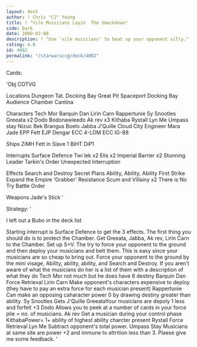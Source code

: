 ```yaml
---
layout: deck
author: ! Chris "CJ" Young
title: ! "Vile Musicians Layin  The Smackdown"
side: Dark
date: 2000-03-08
description: ! "Use 'vile musicians' to beat up your opponent silly."
rating: 4.0
id: 4082
permalink: "/starwarsccg/deck/4082"
---
```

Cards: 

'Obj
COTVG

Locations
Dungeon
Tat. Docking Bay
Great Pit
Spaceport Docking Bay
Audience Chamber
Cantina

Characters
Tech Mor
Barquin Dan
Lirin Carn
Rappertunie
Sy Snootles
Greeata x2
Dodo Bodonawieedo
Ak rev x3
Kithaba
Rystall
Lyn Me
Umpass stay
Nizuc Bek
Brangus
Boelo
Jabba
J'Quille
Cloud City Engineer
Mara Jade
EPP Fett
EJP Dengar
ECC 4-LOM
ECC IG-88

Ships
ZiMH
Fett in Slave 1
BiHT
DiP1

Interrupts
Surface Defence
Twi lek x2
Elis x2
Imperial Barrier x2
Stunning Leader
Tarkin's Order
Unexpected Interruption

Effects
Search and Destroy
Secret Plans
Ability, Ability, Ability
First Strike
Expand the Empire
'Grabber'
Resistance
Scum and Villainy x2
There is No Try
Battle Order

Weapons
Jade's Stick
'

Strategy: '

I left out a Bubo in the deck list 

Starting interrupt is Surface Defence to get the 3 effects. The first thing you should do is to protect the Chamber. Get Greeata, Jabba, Ak rev,
Lirin Carn to the Chamber. Set up S+V. The try to
force your opponent to the ground and then deploy
your musicians and belt them. This is easy since
your musicians are so cheap to bring out. Force your opponent to the ground by the mini visage, Ability, ability, ability, and Search and Destroy.
If you aren't aware of what the musicians do her is a list of them with a description of what they do
Tech Mor not much but he does have 6 destiny
Barquin Dan Force Retrieval
Lirin Carn Make opponent's  characters expensive to deploy (they have to pay an extra force for each musician present)
Rappertunie Can make an opposing caharacter power 0 by drawing destiny greater than ability.
Sy Snootles Gets J'Quille
GreeataYour musicians are depoly 1 less and forfeit +3
Dodo Allows you to peek at a number of cards in your force plie = no. of musicians.
Ak rev Get a musician during your control phase
KithabaPower= 1+ ability of highest ability charcter present
Rystall Force Retrieval
Lyn Me Subtract opponent's total power.
Umpass Stay Musicians at same site are power +2 and immune to attrition less than 3.
Plaese give me some feedback.
'
